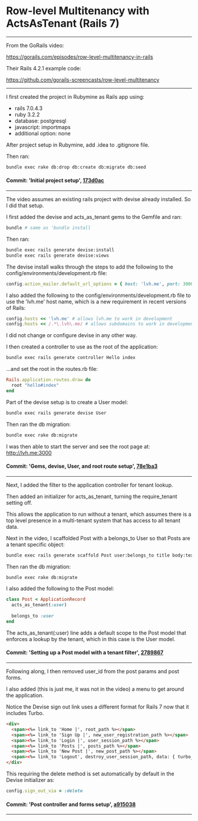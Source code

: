 # Row-level Multitenancy with ActsAsTenant (Rails 7)

---

From the GoRails video:

https://gorails.com/episodes/row-level-multitenancy-in-rails

Their Rails 4.2.1 example code:

https://github.com/gorails-screencasts/row-level-multitenancy

---
I first created the project in Rubymine as Rails app using:

- rails 7.0.4.3
- ruby 3.2.2
- database: postgresql
- javascript: importmaps
- additional option: none

After project setup in Rubymine, add .idea to .gitignore file.

Then ran:

```bash
bundle exec rake db:drop db:create db:migrate db:seed
```

#### Commit: 'Initial project setup', [173d0ac](https://github.com/robault/ActsAsTenantExample/commit/173d0ac9d8fc611ba4670a20a192eee1e90bf8b4)

---

The video assumes an existing rails project with devise already installed. So I did that setup.

I first added the devise and acts_as_tenant gems to the Gemfile and ran:

```bash
bundle # same as 'bundle install
```

Then ran:

```bash
bundle exec rails generate devise:install
bundle exec rails generate devise:views
```

The devise install walks through the steps to add the following to the config/environments/development.rb file:

```ruby
config.action_mailer.default_url_options = { host: 'lvh.me', port: 3000 }
```

I also added the following to the config/environments/development.rb file to use the 'lvh.me' host name, which is a new requirement in recent versions of Rails:

```ruby
config.hosts << 'lvh.me' # allows lvh.me to work in development
config.hosts << /.*\.lvh\.me/ # allows subdomains to work in development
```

I did not change or configure devise in any other way.

I then created a controller to use as the root of the application:

```bash
bundle exec rails generate controller Hello index
```
 ...and set the root in the routes.rb file:
 
```ruby
Rails.application.routes.draw do
  root "hello#index"
end
```

Part of the devise setup is to create a User model:

```bash
bundle exec rails generate devise User
```

Then ran the db migration:

```bash
bundle exec rake db:migrate
```

I was then able to start the server and see the root page at: http://lvh.me:3000

#### Commit: 'Gems, devise, User, and root route setup', [78e1ba3](https://github.com/robault/ActsAsTenantExample/commit/78e1ba324112b52d589163af91cae9256df1048a)

---

Next, I added the filter to the application controller for tenant lookup.

Then added an initializer for acts_as_tenant, turning the require_tenant setting off.

This allows the application to run without a tenant, which assumes there is a top level presence in a multi-tenant system that has access to all tenant data.

Next in the video, I scaffolded Post with a belongs_to User so that Posts are a tenant specific object:

```bash
bundle exec rails generate scaffold Post user:belongs_to title body:text
```

Then ran the db migration:

```bash
bundle exec rake db:migrate
```

I also added the following to the Post model:

```ruby
class Post < ApplicationRecord
  acts_as_tenant(:user)
  
  belongs_to :user
end
```

The acts_as_tenant(:user) line adds a default scope to the Post model that enforces a lookup by the tenant, which in this case is the User model.

#### Commit: 'Setting up a Post model with a tenant filter', [2789867](https://github.com/robault/ActsAsTenantExample/commit/27898670077e816ad9abd0aa05035b98bec8c68a)

---

Following along, I then removed user_id from the post params and post forms.

I also added (this is just me, it was not in the video) a menu to get around the application.

Notice the Devise sign out link uses a different format for Rails 7 now that it includes Turbo.

```html
<div>
  <span><%= link_to 'Home |', root_path %></span>
  <span><%= link_to 'Sign Up |', new_user_registration_path %></span>
  <span><%= link_to 'Login |', user_session_path %></span>
  <span><%= link_to 'Posts |', posts_path %></span>
  <span><%= link_to 'New Post |', new_post_path %></span>
  <span><%= link_to 'Logout', destroy_user_session_path, data: { turbo_method: :delete } %></span>
</div>
```

This requiring the delete method is set automatically by default in the Devise initializer as:

```ruby
config.sign_out_via = :delete
```

#### Commit: 'Post controller and forms setup', [a915038](https://github.com/robault/ActsAsTenantExample/commit/a9150389d63cde9a3deae72f3a8148c07009f3e2)

---
